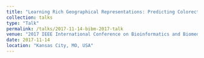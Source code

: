 ```yaml
---
title: "Learning Rich Geographical Representations: Predicting Colorectal Cancer Survival in the State of Iowa"
collection: talks
type: "Talk"
permalink: /talks/2017-11-14-bibm-2017-talk
venue: "2017 IEEE International Conference on Bioinformatics and Biomedicine"
date: 2017-11-14
location: "Kansas City, MO, USA"
---
```

